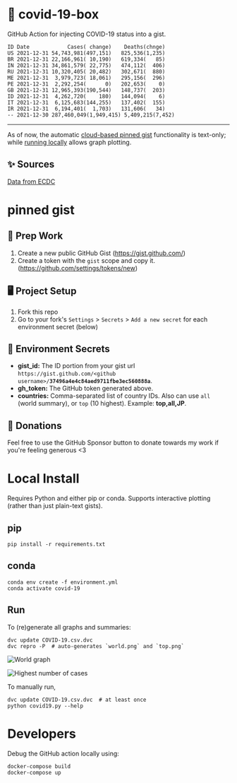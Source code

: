 # 🏥 covid-19-box

GitHub Action for injecting COVID-19 status into a gist.

```
ID Date            Cases( change)    Deaths(chnge)
US 2021-12-31 54,743,981(497,151)   825,536(1,235)
BR 2021-12-31 22,166,961( 10,190)   619,334(   85)
IN 2021-12-31 34,861,579( 22,775)   474,112(  406)
RU 2021-12-31 10,320,405( 20,482)   302,671(  880)
ME 2021-12-31  3,979,723( 18,061)   295,156(  296)
PE 2021-12-31  2,292,254(      0)   202,653(    0)
GB 2021-12-31 12,965,393(190,544)   148,737(  203)
ID 2021-12-31  4,262,720(    180)   144,094(    6)
IT 2021-12-31  6,125,683(144,255)   137,402(  155)
IR 2021-12-31  6,194,401(  1,703)   131,606(   34)
-- 2021-12-30 287,460,049(1,949,415) 5,409,215(7,452)
```

---

As of now, the automatic [cloud-based pinned gist](#pinned-gist) functionality is text-only;
while [running locally](#local-install) allows graph plotting.

## ✨ Sources

[Data from ECDC](https://www.ecdc.europa.eu/en/publications-data/download-todays-data-geographic-distribution-covid-19-cases-worldwide)

# pinned gist

## 🎒 Prep Work
1. Create a new public GitHub Gist (https://gist.github.com/)
1. Create a token with the `gist` scope and copy it. (https://github.com/settings/tokens/new)

## 🖥 Project Setup
1. Fork this repo
1. Go to your fork's `Settings` > `Secrets` > `Add a new secret` for each environment secret (below)

## 🤫 Environment Secrets
- **gist_id:** The ID portion from your gist url `https://gist.github.com/<github username>/`**`37496a4e4c84aed9711fbe3ec560888a`**.
- **gh_token:** The GitHub token generated above.
- **countries:** Comma-separated list of country IDs. Also can use `all` (world summary), or `top` (10 highest). Example: **top,all,JP**.

## 💸 Donations

Feel free to use the GitHub Sponsor button to donate towards my work if you're feeling generous <3

# Local Install

Requires Python and either pip or conda. Supports interactive plotting (rather than just plain-text gists).

## pip

```
pip install -r requirements.txt
```

## conda

```
conda env create -f environment.yml
conda activate covid-19
```

## Run

To (re)generate all graphs and summaries:

```
dvc update COVID-19.csv.dvc
dvc repro -P  # auto-generates `world.png` and `top.png`
```

![World graph](world.png)

![Highest number of cases](top.png)

To manually run,

```
dvc update COVID-19.csv.dvc  # at least once
python covid19.py --help
```

# Developers

Debug the GitHub action locally using:

```
docker-compose build
docker-compose up
```
